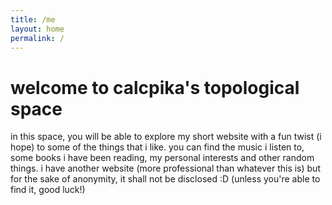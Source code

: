 ```yaml
---
title: /me
layout: home
permalink: /
---
```


# welcome to calcpika's topological space

in this space, you will be able to explore my short website with a fun twist (i hope) to some of the things that i like. you can find the music i listen to, some books i have been reading, my personal interests and other random things. i have another website (more professional than whatever this is) but for the sake of anonymity, it shall not be disclosed :D (unless you're able to find it, good luck!)
